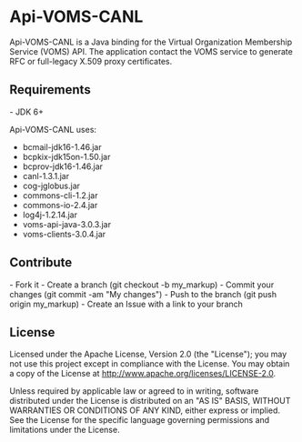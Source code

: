 # Api-VOMS-CANL

Api-VOMS-CANL is a Java binding for the Virtual Organization Membership Service (VOMS) API. The application contact the VOMS service to generate RFC or full-legacy X.509 proxy certificates.

<h2>Requirements</h2>
- JDK 6+

Api-VOMS-CANL uses:
- bcmail-jdk16-1.46.jar
- bcpkix-jdk15on-1.50.jar
- bcprov-jdk16-1.46.jar
- canl-1.3.1.jar
- cog-jglobus.jar
- commons-cli-1.2.jar
- commons-io-2.4.jar
- log4j-1.2.14.jar
- voms-api-java-3.0.3.jar
- voms-clients-3.0.4.jar

<h2>Contribute</h2>
- Fork it
- Create a branch (git checkout -b my_markup)
- Commit your changes (git commit -am "My changes")
- Push to the branch (git push origin my_markup)
- Create an Issue with a link to your branch

<h2>License</h2>
Licensed under the Apache License, Version 2.0 (the "License"); you may not use this project except in compliance with the License. You may obtain a copy of the License at <a href="http://www.apache.org/licenses/LICENSE-2.0">http://www.apache.org/licenses/LICENSE-2.0</a>.

Unless required by applicable law or agreed to in writing, software distributed under the License is distributed on an "AS IS" BASIS, WITHOUT WARRANTIES OR CONDITIONS OF ANY KIND, either express or implied. See the License for the specific language governing permissions and limitations under the License.
